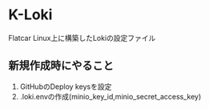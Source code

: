 # K-Loki

Flatcar Linux上に構築したLokiの設定ファイル

## 新規作成時にやること

1. GitHubのDeploy keysを設定
2. .loki.envの作成(minio_key_id,minio_secret_access_key)
